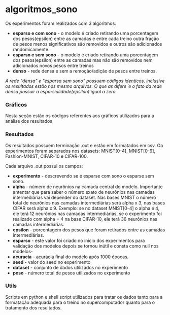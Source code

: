# algoritmos_sono
Os experimentos foram realizados com 3 algoritmos.
- **esparso e com sono** - o modelo é criado retirando uma porcentagem dos pesos(epsilon) entre as camadas e entre cada treino outra fração de pesos menos significativos são removidos e outros são adicionados randomicamente.
- **esparso e sem sono** - o modelo é criado retirando uma porcentagem dos pesos(epsilon) entre as camadas mas não são removidos nem adicionados novos pesos entre treinos
- **denso** - rede densa e sem a remoção/adição de pesos entre treinos.

_A rede "densa" e "esparsa sem sono" possuem códigos identicos, inclusive os resultados estão nos mesmo arquivos. O que as difere ´e o fato da rede densa possuir a esparsialidade(epsilon) igual a zero._

### Gráficos
Nesta seção estão os códigos referentes aos gráficos utilizados para a análise dos resultados

### Resultados
Os resultados possuem terminação .out e estão em formatados em csv. Oa experimentos foram separados nos datasets: MNIST[0-4], MNIST[0-9], Fashion-MNIST, CIFAR-10 e CIFAR-100.

Cada arquivo .out possui os campos:

- **experimento** - descrevendo se é esparse com sono o esparse sem sono.
- **alpha** - número de neurônios na camada central do modelo. Importante antentar que para saber o número exato de neurônios nas camadas intermediárias vai depender do dataset. Nas bases MNIST o número total de neurônios nas camadas intermediárias será alpha x 3, nas bases CIFAR será alpha x 9. Exemplo: se no dataset MNIST[0-4] o alpha é 4, ele terá 12 neurônios nas camadas intermediárias, se o experimento foi realizado com alpha = 4 na base CIFAR-10, ele terá 36 neurônios nas camadas intermediárias.
- **epsilon** - porcentagem dos pesos que foram retirados entre as camadas intermediárias.
- **esparso** - este valor foi criado no inicio dos experimentos para validação dos modelos depois se tornou inútil e consta como null nos modelos- 
- **acuracia** - acurácia final do modelo após 1000 épocas.
- **seed** - valor do seed no experimento
- **dataset** - conjunto de dados utilizados no experimento
- **peso** - número total de pesos utilizados no experimento

### Utils
Scripts em python e shell script utilizados para tratar os dados tanto para a formatação adequada para o treino no supercomputador quanto para o tratamento dos resultados.

